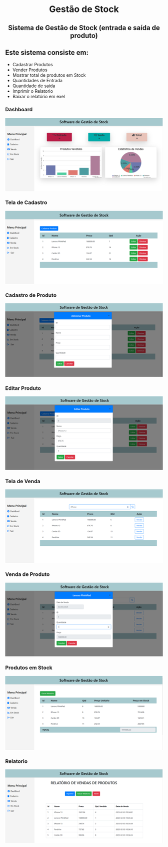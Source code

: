 <h1 align="center">
     Gestão de Stock 
</h1>
 <h2 align="center">
     Sistema de Gestão de Stock (entrada e saída de produto) 
</h2>


 ## Este sistema consiste em:
 - Cadastrar Produtos
 - Vender Produtos
 - Mostrar total de produtos em Stock
 - Quantidades de Entrada
 - Quantidade de saida
 - Imprimir o Relatorio
 - Baixar o relatório em exel

### Dashboard
![](./.tumbl/1-dashboard.png)

### Tela de Cadastro
![](./.tumbl/2-telaCadastro.png)

### Cadastro de Produto
![](./.tumbl/3-cadastro.png)

### Editar Produto
![](./.tumbl/4-editar.png)

### Tela de Venda
![](./.tumbl/5-telaVenda.png)

### Venda de Produto
![](./.tumbl/6-venda.png)

### Produtos em Stock
![](./.tumbl/7-Stock.png)

### Relatorio
![](./.tumbl/8-relatorio.png)





